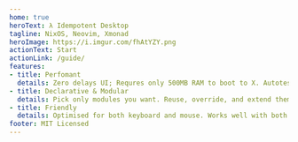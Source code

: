 ```yaml
---
home: true
heroText: λ Idempotent Desktop
tagline: NixOS, Neovim, Xmonad
heroImage: https://i.imgur.com/fhAtYZY.png
actionText: Start
actionLink: /guide/
features:
- title: Perfomant
  details: Zero delays UI; Requres only 500MB RAM to boot to X. Autotest all your Linux configurations with Cachix and Travis CI. Reuse binary caches for fast builds.
- title: Declarative & Modular
  details: Pick only modules you want. Reuse, override, and extend them. Simplify development with nix, direnv, lorri, and fuzzy matching.
- title: Friendly
  details: Optimised for both keyboard and mouse. Works well with both gtk and qt. Steam, Spotify, Slack, Broadcom Wi-Fi drivers and other proprietary programs if you want them.
footer: MIT Licensed
---
```

